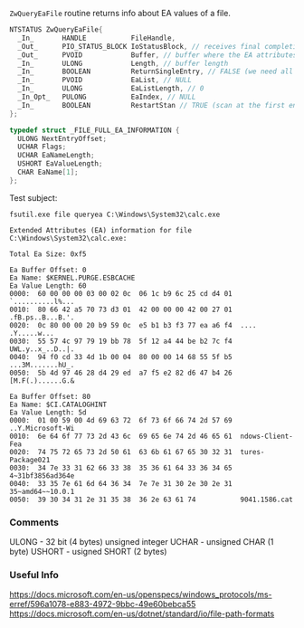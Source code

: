 `ZwQueryEaFile` routine returns info about EA values of a file.

```c++
NTSTATUS ZwQueryEaFile{
  _In_       HANDLE           FileHandle,
  _Out_      PIO_STATUS_BLOCK IoStatusBlock, // receives final completion status and other info about the requested operation
  _Out_      PVOID            Buffer, // buffer where the EA attributes are to be returned
  _In_       ULONG            Length, // buffer length
  _In_       BOOLEAN          ReturnSingleEntry, // FALSE (we need all found entries)
  _In_       PVOID            EaList, // NULL
  _In_       ULONG            EaListLength, // 0 
  _In_Opt_   PULONG           EaIndex, // NULL
  _In_       BOOLEAN          RestartStan // TRUE (scan at the first entry) FALSE (resume from the previos ZwQueryEaFile call)
};
```

```c++
typedef struct _FILE_FULL_EA_INFORMATION {
  ULONG NextEntryOffset;
  UCHAR Flags;
  UCHAR EaNameLength;
  USHORT EaValueLength;
  CHAR EaName[1];
};
```

Test subject:
```
fsutil.exe file queryea C:\Windows\System32\calc.exe

Extended Attributes (EA) information for file C:\Windows\System32\calc.exe:

Total Ea Size: 0xf5

Ea Buffer Offset: 0
Ea Name: $KERNEL.PURGE.ESBCACHE
Ea Value Length: 60
0000:  60 00 00 00 03 00 02 0c  06 1c b9 6c 25 cd d4 01  `..........l%...
0010:  80 66 42 a5 70 73 d3 01  42 00 00 00 42 00 27 01  .fB.ps..B...B.'.
0020:  0c 80 00 00 20 b9 59 0c  e5 b1 b3 f3 77 ea a6 f4  .... .Y.....w...
0030:  55 57 4c 97 79 19 bb 78  5f 12 a4 44 be b2 7c f4  UWL.y..x_..D..|.
0040:  94 f0 cd 33 4d 1b 00 04  80 00 00 14 68 55 5f b5  ...3M.......hU_.
0050:  5b 4d 97 46 28 d4 29 ed  a7 f5 e2 82 d6 47 b4 26  [M.F(.)......G.&

Ea Buffer Offset: 80
Ea Name: $CI.CATALOGHINT
Ea Value Length: 5d
0000:  01 00 59 00 4d 69 63 72  6f 73 6f 66 74 2d 57 69  ..Y.Microsoft-Wi
0010:  6e 64 6f 77 73 2d 43 6c  69 65 6e 74 2d 46 65 61  ndows-Client-Fea
0020:  74 75 72 65 73 2d 50 61  63 6b 61 67 65 30 32 31  tures-Package021
0030:  34 7e 33 31 62 66 33 38  35 36 61 64 33 36 34 65  4~31bf3856ad364e
0040:  33 35 7e 61 6d 64 36 34  7e 7e 31 30 2e 30 2e 31  35~amd64~~10.0.1
0050:  39 30 34 31 2e 31 35 38  36 2e 63 61 74           9041.1586.cat
```


### Comments
ULONG - 32 bit (4 bytes) unsigned integer
UCHAR - unsigned CHAR (1 byte)
USHORT - usigned SHORT (2 bytes)




### Useful Info
https://docs.microsoft.com/en-us/openspecs/windows_protocols/ms-erref/596a1078-e883-4972-9bbc-49e60bebca55
https://docs.microsoft.com/en-us/dotnet/standard/io/file-path-formats
